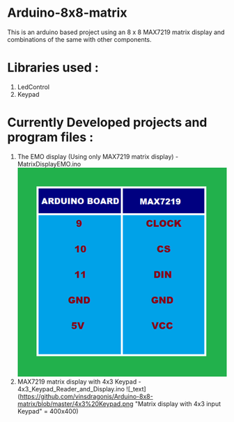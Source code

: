 # Arduino-8x8-matrix
This is an arduino based project using an 8 x 8 MAX7219 matrix display and combinations of the same with other components.

# Libraries used :
1. LedControl
2. Keypad

# Currently Developed projects and program files :
1. The EMO display (Using only MAX7219 matrix display) - MatrixDisplayEMO.ino
  ![_text](https://github.com/vinsdragonis/Arduino-8x8-matrix/blob/master/MAX7219%20Matrix%20Display.png "EMO Project")
2. MAX7219 matrix display with 4x3 Keypad - 4x3_Keypad_Reader_and_Display.ino
  ![_text](https://github.com/vinsdragonis/Arduino-8x8-matrix/blob/master/4x3%20Keypad.png "Matrix display with 4x3 input Keypad" = 400x400)
